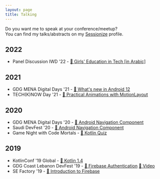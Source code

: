 ```yaml
---
layout: page
title: Talking
---
```


Do you want me to speak at your conference/meetup? <br> You can find my talks/abstracts on my [Sessionize](https://sessionize.com/yalematta/) profile.

2022
----

- Panel Discussion IWD '22 - [🎤 Girls' Education in Tech [in Arabic]](https://youtu.be/GzRxQtpyVbY) 

2021
----

- GDG MENA Digital Days '21 - [🎤 What's new in Android 12](https://youtu.be/Nq85BGd1tHs) 
- TECH(K)NOW Day '21 - [🎤 Practical Animations with MotionLayout](https://youtu.be/aKpBiwrQrRY)

2020
----

- GDG MENA Digital Days '20 - [🎤 Android Navigation Component](https://youtu.be/o7Lbog1ZNPs)
- Saudi DevFest '20 - [🎤 Android Navigation Component](https://youtu.be/Joo7U6wsEIs)
- Game Night with Code Mortals - [🎤 Kotlin Quiz](https://youtu.be/TsCDAgCrWDw)

2019
----

- KotlinConf '19 Global - [🎤 Kotlin 1.4](https://youtu.be/4HDi5SpDcuk)
- GDG Coast Lebanon DevFest '19 - [📄 Firebase Authentication](https://speakerdeck.com/yalematta/firebase-authentication) [🎤 Video](https://youtu.be/wGCIGZdcNNA)
- SE Factory '19 - [🎤 Introduction to Firebase](https://youtu.be/z0fOKeDy7aQ)





